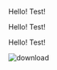Hello!
Test!

Hello!
Test!

Hello!
Test!

![download](https://github.com/user-attachments/assets/fef8b8ef-a7b7-4400-a0e2-8dc85fd15289)
